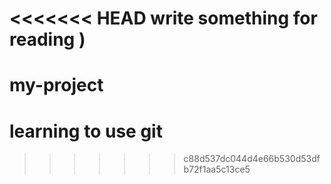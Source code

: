 <<<<<<< HEAD
write something for reading )
=======
# my-project
# learning to use git
>>>>>>> c88d537dc044d4e66b530d53dfb72f1aa5c13ce5
